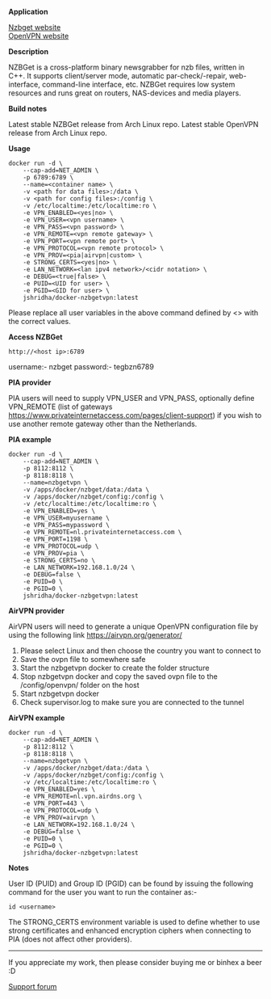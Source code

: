 **Application**

[Nzbget website](http://nzbget.net/)  
[OpenVPN website](https://openvpn.net/)  

**Description**

NZBGet is a cross-platform binary newsgrabber for nzb files, written in C++. It supports client/server mode, automatic par-check/-repair, web-interface, command-line interface, etc. NZBGet requires low system resources and runs great on routers, NAS-devices and media players.

**Build notes**

Latest stable NZBGet release from Arch Linux repo.
Latest stable OpenVPN release from Arch Linux repo.

**Usage**
```
docker run -d \
    --cap-add=NET_ADMIN \
    -p 6789:6789 \
    --name=<container name> \
    -v <path for data files>:/data \
    -v <path for config files>:/config \
    -v /etc/localtime:/etc/localtime:ro \
    -e VPN_ENABLED=<yes|no> \
    -e VPN_USER=<vpn username> \
    -e VPN_PASS=<vpn password> \
    -e VPN_REMOTE=<vpn remote gateway> \
    -e VPN_PORT=<vpn remote port> \
    -e VPN_PROTOCOL=<vpn remote protocol> \
    -e VPN_PROV=<pia|airvpn|custom> \
    -e STRONG_CERTS=<yes|no> \
    -e LAN_NETWORK=<lan ipv4 network>/<cidr notation> \
    -e DEBUG=<true|false> \
    -e PUID=<UID for user> \
    -e PGID=<GID for user> \
    jshridha/docker-nzbgetvpn:latest
```

Please replace all user variables in the above command defined by <> with the correct values.

**Access NZBGet**

`http://<host ip>:6789`

username:- nzbget
password:- tegbzn6789

**PIA provider**

PIA users will need to supply VPN_USER and VPN_PASS, optionally define VPN_REMOTE (list of gateways https://www.privateinternetaccess.com/pages/client-support) if you wish to use another remote gateway other than the Netherlands.

**PIA example**
```
docker run -d \
    --cap-add=NET_ADMIN \
    -p 8112:8112 \
    -p 8118:8118 \
    --name=nzbgetvpn \
    -v /apps/docker/nzbget/data:/data \
    -v /apps/docker/nzbget/config:/config \
    -v /etc/localtime:/etc/localtime:ro \
    -e VPN_ENABLED=yes \
    -e VPN_USER=myusername \
    -e VPN_PASS=mypassword \
    -e VPN_REMOTE=nl.privateinternetaccess.com \
    -e VPN_PORT=1198 \
    -e VPN_PROTOCOL=udp \
    -e VPN_PROV=pia \
    -e STRONG_CERTS=no \
    -e LAN_NETWORK=192.168.1.0/24 \
    -e DEBUG=false \
    -e PUID=0 \
    -e PGID=0 \
    jshridha/docker-nzbgetvpn:latest
```

**AirVPN provider**

AirVPN users will need to generate a unique OpenVPN configuration file by using the following link https://airvpn.org/generator/

1. Please select Linux and then choose the country you want to connect to
2. Save the ovpn file to somewhere safe
3. Start the nzbgetvpn docker to create the folder structure
4. Stop nzbgetvpn docker and copy the saved ovpn file to the /config/openvpn/ folder on the host
5. Start nzbgetvpn docker
6. Check supervisor.log to make sure you are connected to the tunnel

**AirVPN example**
```
docker run -d \
    --cap-add=NET_ADMIN \
    -p 8112:8112 \
    -p 8118:8118 \
    --name=nzbgetvpn \
    -v /apps/docker/nzbget/data:/data \
    -v /apps/docker/nzbget/config:/config \
    -v /etc/localtime:/etc/localtime:ro \
    -e VPN_ENABLED=yes \
    -e VPN_REMOTE=nl.vpn.airdns.org \
    -e VPN_PORT=443 \
    -e VPN_PROTOCOL=udp \
    -e VPN_PROV=airvpn \
    -e LAN_NETWORK=192.168.1.0/24 \
    -e DEBUG=false \
    -e PUID=0 \
    -e PGID=0 \
    jshridha/docker-nzbgetvpn:latest
```

**Notes**

User ID (PUID) and Group ID (PGID) can be found by issuing the following command for the user you want to run the container as:-

```
id <username>
```

The STRONG_CERTS environment variable is used to define whether to use strong certificates and enhanced encryption ciphers when connecting to PIA (does not affect other providers).
___
If you appreciate my work, then please consider buying me or binhex a beer  :D

[Support forum](http://lime-technology.com/forum/index.php?topic=38930)
